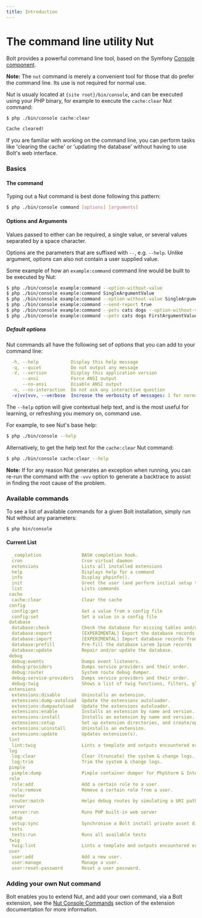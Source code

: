 ```yaml
---
title: Introduction
---
```

The command line utility Nut
============================

Bolt provides a powerful command line tool, based on the Symfony
[Console component][console].

<p class="note"><strong>Note:</strong> The <code>nut</code> command is merely
a convenient tool for those that do prefer the command line. Its use is not
required for normal use.</p>

Nut is usualy located at `{site root}/bin/console`, and can be executed using your
PHP binary, for example to execute the `cache:clear` Nut command:

```bash
$ php ./bin/console cache:clear

Cache cleared!
```

If you are familiar with working on the command line, you can perform tasks
like 'clearing the cache' or 'updating the database' without having to use
Bolt's web interface.


### Basics

#### The command

Typing out a Nut command is best done following this pattern:

```bash
$ php ./bin/console command [options] [arguments]
```

#### Options and Arguments

Values passed to either can be required, a single value, or several values
separated by a space character.

Options are the parameters that are suffixed with `--`, e.g. `--help`. Unlike
argument, options can also not contain a user supplied value.

Some example of how an `example:command` command line would be built to be
executed by Nut:

```bash
$ php ./bin/console example:command --option-without-value
$ php ./bin/console example:command SingleArgumentValue
$ php ./bin/console example:command --option-without-value SingleArgumentValue
$ php ./bin/console example:command --send-report true
$ php ./bin/console example:command --pets cats dogs --option-without-value
$ php ./bin/console example:command --pets cats dogs FirstArgumentValue SecondArgumentValue
```


##### Default options

Nut commands all have the following set of options that you can add to your
command line:

```yaml
  -h, --help            Display this help message
  -q, --quiet           Do not output any message
  -V, --version         Display this application version
      --ansi            Force ANSI output
      --no-ansi         Disable ANSI output
  -n, --no-interaction  Do not ask any interactive question
  -v|vv|vvv, --verbose  Increase the verbosity of messages: 1 for normal output, 2 for more verbose output and 3 for debug
```

The `--help` option will give contextual help text, and is the most useful for
learning, or refreshing you memory on, command use.

For example, to see Nut's base help:

```bash
$ php ./bin/console --help
```

Alternatively, to get the help text for the `cache:clear` Nut command:

```bash
$ php ./bin/console cache:clear --help
```

<p class="note"><strong>Note:</strong> If for any reason Nut generates an
exception when running, you can re-run the command with the <code>-vvv</code>
option to generate a backtrace to assist in finding the root cause of the
problem.</p>


### Available commands

To see a list of available commands for a given Bolt installation, simply run
Nut without any parameters:

```bash
$ php bin/console
```


#### Current List

```yaml
  _completion               BASH completion hook.
  cron                      Cron virtual daemon
  extensions                Lists all installed extensions
  help                      Displays help for a command
  info                      Display phpinfo().
  init                      Greet the user (and perform initial setup tasks).
  list                      Lists commands
 cache
  cache:clear               Clear the cache
 config
  config:get                Get a value from a config file
  config:set                Set a value in a config file
 database
  database:check            Check the database for missing tables and/or columns.
  database:export           [EXPERIMENTAL] Export the database records to a YAML or JSON file.
  database:import           [EXPERIMENTAL] Import database records from a YAML or JSON file
  database:prefill          Pre-fill the database Lorem Ipsum records
  database:update           Repair and/or update the database.
 debug
  debug:events              Dumps event listeners.
  debug:providers           Dumps service providers and their order.
  debug:router              System route debug dumper.
  debug:service-providers   Dumps service providers and their order.
  debug:twig                Shows a list of twig functions, filters, globals and tests
 extensions
  extensions:disable        Uninstalls an extension.
  extensions:dump-autoload  Update the extensions autoloader.
  extensions:dumpautoload   Update the extensions autoloader.
  extensions:enable         Installs an extension by name and version.
  extensions:install        Installs an extension by name and version.
  extensions:setup          Set up extension directories, and create/update composer.json.
  extensions:uninstall      Uninstalls an extension.
  extensions:update         Updates extension(s).
 lint
  lint:twig                 Lints a template and outputs encountered errors
 log
  log:clear                 Clear (truncate) the system & change logs.
  log:trim                  Trim the system & change logs.
 pimple
  pimple:dump               Pimple container dumper for PhpStorm & IntelliJ IDEA.
 role
  role:add                  Add a certain role to a user.
  role:remove               Remove a certain role from a user.
 router
  router:match              Helps debug routes by simulating a URI path match
 server
  server:run                Runs PHP built-in web server
 setup
  setup:sync                Synchronise a Bolt install private asset directories with the web root.
 tests
  tests:run                 Runs all available tests
 twig
  twig:lint                 Lints a template and outputs encountered errors
 user
  user:add                  Add a new user.
  user:manage               Manage a user.
  user:reset-password       Reset a user password.
```


### Adding your own Nut command

Bolt enables you to extend Nut, and add your own command, via a Bolt extension,
see the [Nut Console Commands][nut-extension] section of the extension
documentation for more information.

[console]: http://symfony.com/doc/2.8/components/console.html
[nut-extension]: ../extensions/intermediate/nut-commands


